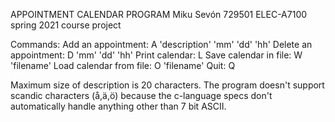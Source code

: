 APPOINTMENT CALENDAR PROGRAM
Miku Sevón 729501
ELEC-A7100 spring 2021 course project

Commands:
        Add an appointment: A 'description' 'mm' 'dd' 'hh'
        Delete an appointment: D 'mm' 'dd' 'hh'
        Print calendar: L
        Save calendar in file: W 'filename'
        Load calendar from file: O 'filename'
        Quit: Q
        
Maximum size of description is 20 characters. The program doesn't support
scandic characters (å,ä,ö) because the c-language specs don't automatically
handle anything other than 7 bit ASCII.
